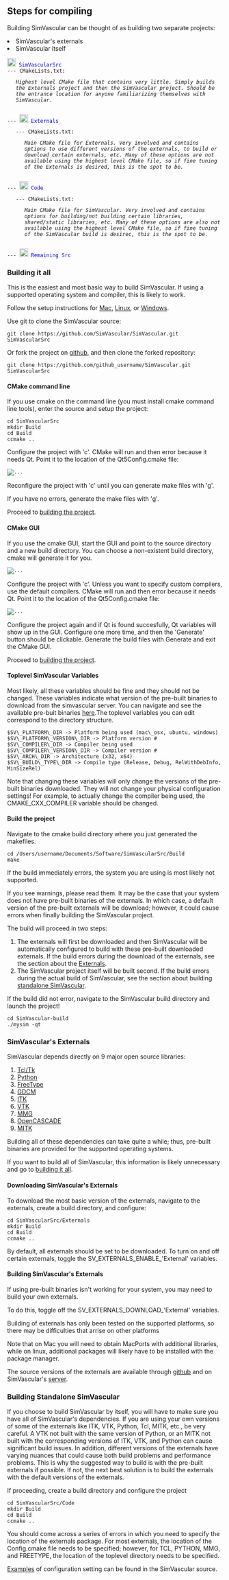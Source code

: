 
## Steps for compiling

  <p>Building SimVascular can be thought of as building two separate projects:
    <li>SimVascular's externals</li>
    <li>SimVascular itself</li>
  </p>
		<p>
		 <pre class="highlight plaintext">
<code><img src="documentation/compile/imgs/folder.png" height="20" width="20"alt="..."><font color="##0000FF"> SimVascularSrc</font>
--- CMakeLists.txt: <ul><em>Highest level CMake file that contains very little. Simply builds the Externals project and then the SimVascular project. Should be the entrance location for anyone familiarizing themselves with SimVascular.</em></ul>
--- <img src="documentation/compile/imgs/folder.png" height="20" width="20"alt="..."><font color="##0000FF"> Externals</font>
<ul>--- CMakeLists.txt: <ul><em>Main CMake file for Externals. Very involved and contains options to use different versions of the externals, to build or download certain externals, etc. Many of these options are not available using the highest level CMake file, so if fine tuning of the Externals is desired, this is the spot to be.</em></ul></ul>
--- <img src="documentation/compile/imgs/folder.png" height="20" width="20"alt="..."><font color="##0000FF"> Code</font>
<ul>--- CMakeLists.txt: <ul><em>Main CMake file for SimVascular. Very involved and contains options for building/not building certain libraries, shared/static libraries, etc. Many of these options are also not available using the highest level CMake file, so if fine tuning of the SimVascular build is desirec, this is the spot to be.</em></ul></ul>
--- <img src="documentation/compile/imgs/folder.png" height="20" width="20"alt="..."><font color="##0000FF"> Remaining Src</font></code></pre>
		</p>
  <p>
   <h3 id="buildingItAll">Building it all</h3>
   <p>This is the easiest and most basic way to build SimVascular. If using a supported operating system and compiler, this is likely to work.</p>
     <p>Follow the setup instructions for <a href="#sysSetupMac">Mac</a>, <a href="#sysSetupLinux">Linux</a>, or <a href="#sysSetupWin">Windows</a>.</p>
     <p>Use git to clone the SimVascular source:</p>
     <pre class="highlight plaintext"><code>git clone https://github.com/SimVascular/SimVascular.git SimVascularSrc</code></pre>
     <p>Or fork the project on <a href="https://github.com/SimVascular/SimVascular">github</a>, and then clone the forked repository:</p>
     <pre class="highlight plaintext"><code>git clone https://github.com/github_username/SimVascular.git SimVascularSrc</code></pre>
     <h4>CMake command line</h4>
     <p>If you use cmake on the command line (you must install cmake command line tools), enter the source and setup the project:</p>
     <pre class="highlight plaintext"><code>cd SimVascularSrc
mkdir Build
cd Build
ccmake ..</code></pre>
     <p>Configure the project with 'c'. CMake will run and then error because it needs Qt. Point it to the location of the Qt5Config.cmake file:</p>
     <pre class="highlight plaintext"><code><img src="documentation/compile/imgs/cmake_command_find_qt.png" alt="..."></code></pre>
     <p>Reconfigure the project with 'c' until you can generate make files with 'g'. </p>
     <p>If you have no errors, generate the make files with 'g'.</p>
     <p>Proceed to <a href="#buildEverything">building the project</a>.</p>
     <h4>CMake GUI</h4>
     <p>If you use the cmake GUI, start the GUI and point to the source directory and a new build directory. You can choose a non-existent build directory, cmake will generate it for you.</p>
     <pre class="highlight plaintext"><code><img src="documentation/compile/imgs/cmake_gui_setup.png" alt="..."></code></pre>
     <p>Configure the project with 'c'. Unless you want to specify custom compilers, use the default compilers. CMake will run and then error because it needs Qt. Point it to the location of the Qt5Config.cmake file:</p>
     <pre class="highlight plaintext"><code><img src="documentation/compile/imgs/cmake_gui_find_qt.png" alt="..."></code></pre>
     <p>Configure the project again and if Qt is found succesfully, Qt variables will show up in the GUI. Configure one more time, and then the 'Generate' button should be clickable. Generate the build files with Generate and exit the CMake GUI.</p>
     <p>Proceed to <a href="#buildEverything">building the project</a>.</p>
     <h4>Toplevel SimVascular Variables</h4>
     <p>Most likely, all these variables should be fine and they should not be changed. These variables indicate what version of the pre-built binaries to download from the simvascular server. You can navigate and see the available pre-buit binaries <a href="http://simvascular.stanford.edu/downloads/public/simvascular/externals">here</a>.The toplevel variables you can edit correspond to the directory structure.</p>
     <pre class="highlight plaintext"><code>$SV\_PLATFORM\_DIR -> Platform being used (mac\_osx, ubuntu, windows)
$SV\_PLATFORM\_VERSION\_DIR -> Platform version #
$SV\_COMPILER\_DIR -> Compiler being used
$SV\_COMPILER\_VERSION\_DIR -> Compiler version #
$SV\_ARCH\_DIR -> Architecture (x32, x64)
$SV\_BUILD\_TYPE\_DIR -> Compile type (Release, Debug, RelWithDebInfo, MinSizeRel)</code></pre>
     <p>Note that changing these variables will only change the versions of the pre-built binaries downloaded. They will not change your physical configuration settings! For example, to actually change the compiler being used, the CMAKE_CXX_COMPILER variable should be changed.</p>

   <h4 id="buildEverything">Build the project</h4>
   <p>Navigate to the cmake build directory where you just generated the makefiles.</p>
     <pre class="highlight plaintext"><code>cd /Users/username/Documents/Software/SimVascularSrc/Build
make</code></pre>
     <p>If the build immediately errors, the system you are using is most likely not supported.</p>
     <p>If you see warnings, please read them. It may be the case that your system does not have pre-built binaries of the externals. In which case, a default version of the pre-built externals will be download; however, it could cause errors when finally building the SimVascular project.</p>
     <p>The build will proceed in two steps:
       <ol>
         <li>The externals will first be downloaded and then SimVascular will be automatically configured to build with these pre-built downloaded externals. If the build errors during the download of the externals, see the section about the <a href="#buildExternals">Externals</a>.</li>
         <li>The SimVascular project itself will be built second. If the build errors during the actual build of SimVascular, see the section about building <a href="#buildSimVascular">standalone SimVascular</a>.
       </ol>
     </p>
     <p>If the build did not error, navigate to the SimVascular build directory and launch the project!</p>
     <pre class="highlight plaintext"><code>cd SimVascular-build
./mysim -qt</code></pre>
   </p>
   <p>
   <h3 id="buildExternals">SimVascular's Externals</h3>
   <p>SimVascular depends directly on 9 major open source libraries:</p>
   <ol>
     <li><a href="https://www.tcl.tk">Tcl/Tk</a></li>
     <li><a href="https://www.python.org">Python</a></li>
     <li><a href="https://www.freetype.org">FreeType</a></li>
     <li><a href="http://gdcm.sourceforge.net/wiki/index.php/Main_Page">GDCM</a></li>
     <li><a href="https://itk.org">ITK</a></li>
     <li><a href="http://www.vtk.org">VTK</a></li>
     <li><a href="https://www.mmgtools.org">MMG</a></li>
     <li><a href="https://www.opencascade.com">OpenCASCADE</a></li>
     <li><a href="http://mitk.org/wiki/MITK">MITK</a></li>
   </ol>
   <p>Building all of these dependencies can take quite a while; thus, pre-built
   binaries are provided for the supported operating systems.</p>
   <p>If you want to build all of SimVascular, this information is likely unnecessary and go to <a href="#buildingItAll">building it all</a>.</p>
   <h4>Downloading SimVascular's Externals</h4>
   <p>To download the most basic version of the externals, navigate to the externals, create a build directory, and configure:</p>
     <pre class="highlight plaintext"><code>cd SimVascularSrc/Externals
mkdir Build
cd Build
ccmake ..</code></pre>
   <p>By default, all externals should be set to be downloaded. To turn on and off certain externals, toggle the SV_EXTERNALS_ENABLE_'External' variables.</p>
   <h4>Building SimVascular's Externals</h4>
   <p>If using pre-built binaries isn't working for your system, you may need to build your own externals.</p>
   <p>To do this, toggle off the SV_EXTERNALS_DOWNLOAD_'External' variables.</p>
   <p>Building of externals has only been tested on the supported platforms, so there may be difficulties that arrise on other platforms</p>
   <p>Note that on Mac you will need to obtain MacPorts with additional libraries, while on linux, additional packages will likely have to be installed with the package manager.</p>
   <p>The source versions of the externals are available through <a href="https://github.com/SimVascular">github</a> and on SimVascular's <a href="http://simvascular.stanford.edu/downloads/public/simvascular/externals/src/originals">server</a>.</p>
   </p>
   <p>
   <h3 id="buildSimVascular">Building Standalone SimVascular</h3>
   <p>If you choose to build SimVascular by itself, you will have to make sure you have all of SimVascular's dependencies. If you are using your own versions of some of the externals like ITK, VTK, Python, Tcl, MITK, etc., be very careful. A VTK not built with the same version of Python, or an MITK not built with the corresponding versions of ITK, VTK, and Python can cause significant build issues. In addition, different versions of the externals have varying nuances that could cause both build problems and performance problems. This is why the suggested way to build is with the pre-built externals if possible. If not, the next best solution is to build the externals with the default versions of the externals.</p>
   <p>If proceeding, create a build directory and configure the project</p>
     <pre class="highlight plaintext"><code>cd SimVascularSrc/Code
mkdir Build
cd Build
ccmake ..</code></pre>
   <p>You should come across a series of errors in which you need to specify the location of the externals package. For most externals, the location of the Config.cmake file needs to be specified; however, for TCL, PYTHON, MMG, and FREETYPE, the location of the toplevel directory needs to be specified.</p>
   <p><a href="https://github.com/SimVascular/SimVascular/tree/master/Externals/TestWithCMake">Examples</a> of configuration setting can be found in the SimVascular source.</p>
   </p>
